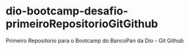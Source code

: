 # dio-bootcamp-desafio-primeiroRepositorioGitGithub
Primeiro Repositorio para o Bootcamp do BancoPan da Dio - Git Github
